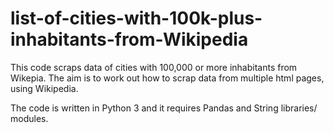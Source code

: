 # list-of-cities-with-100k-plus-inhabitants-from-Wikipedia

This code scraps data of cities with 100,000 or more inhabitants from Wikepia.
The aim is to work out how to scrap data from multiple html pages, using Wikipedia.

The code is written in Python 3 and it requires Pandas and String libraries/ modules.
